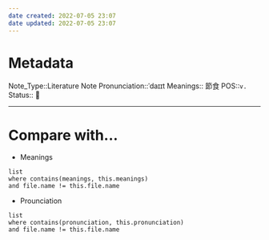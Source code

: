 ```yaml
---
date created: 2022-07-05 23:07
date updated: 2022-07-05 23:07
---
```


# Metadata

Note_Type::Literature Note
Pronunciation::ˈdaɪɪt
Meanings:: 節食
POS::`v.`
Status:: 👶

---

# Compare with...

- Meanings

```dataview
list
where contains(meanings, this.meanings)
and file.name != this.file.name
```

- Prounciation

```dataview
list
where contains(pronunciation, this.pronunciation)
and file.name != this.file.name
```
